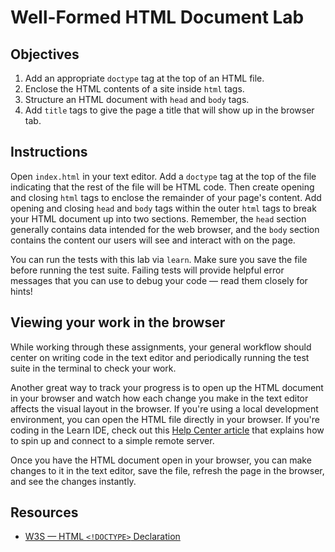 # Well-Formed HTML Document Lab

## Objectives

1. Add an appropriate `doctype` tag at the top of an HTML file.
2. Enclose the HTML contents of a site inside `html` tags.
3. Structure an HTML document with `head` and `body` tags.
4. Add `title` tags to give the page a title that will show up in the browser tab.

## Instructions

Open `index.html` in your text editor. Add a `doctype` tag at the top of the file indicating that the rest of the file will be HTML code. Then create opening and closing `html` tags to enclose the remainder of your page's content. Add opening and closing `head` and `body` tags within the outer `html` tags to break your HTML document up into two sections. Remember, the `head` section generally contains data intended for the web browser, and the `body` section contains the content our users will see and interact with on the page.

You can run the tests with this lab via `learn`. Make sure you save the file before running the test suite. Failing tests will provide helpful error messages that you can use to debug your code — read them closely for hints!

## Viewing your work in the browser

While working through these assignments, your general workflow should center on writing code in the text editor and periodically running the test suite in the terminal to check your work.

Another great way to track your progress is to open up the HTML document in your browser and watch how each change you make in the text editor affects the visual layout in the browser. If you're using a local development environment, you can open the HTML file directly in your browser. If you're coding in the Learn IDE, check out this [Help Center article](http://help.learn.co/the-learn-ide/common-ide-questions/viewing-html-pages-in-the-learn-ide) that explains how to spin up and connect to a simple remote server.

Once you have the HTML document open in your browser, you can make changes to it in the text editor, save the file, refresh the page in the browser, and see the changes instantly.

## Resources

* [W3S — HTML `<!DOCTYPE>` Declaration](https://www.w3schools.com/tags/tag_doctype.asp)
